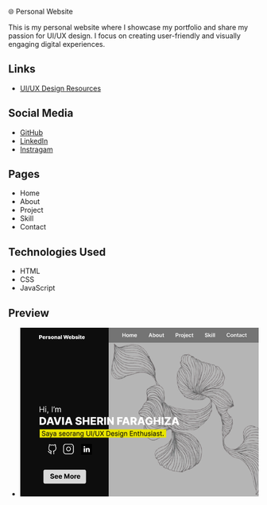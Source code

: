 🌐 Personal Website 

This is my personal website where I showcase my portfolio and share my passion for UI/UX design. 
I focus on creating user-friendly and visually engaging digital experiences.

## Links

- [UI/UX Design Resources](https://www.figma.com/design/i48G6G043bKJyyJgeYSFWK/personal-web-davia?node-id=0-1&t=31HSyLNQY1SZ63Wz-1)

## Social Media

- [GitHub](https://github.com/daviasherin07/portofolio.git)
- [LinkedIn](https://www.linkedin.com/in/davia-sherin-2a0669382/)
- [Instragam](https://www.instagram.com/dviashrn?igsh=aGkzYmUwbXF4eGM3)

## Pages

- Home
- About
- Project
- Skill
- Contact

## Technologies Used

- HTML
- CSS
- JavaScript

## Preview

- ![Website Preview](assets/home.png)
